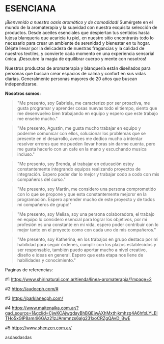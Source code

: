 # ESENCIANA 

*¡Bienvenido a nuestro oasis aromático y de comodidad!* Sumérgete en el mundo de la aromaterapia y la suavidad con nuestra exquisita selección de productos. Desde aceites esenciales que despiertan tus sentidos hasta lujosa blanquería que acaricia tu piel, en nuestro sitio encontrarás todo lo necesario para crear un ambiente de serenidad y bienestar en tu hogar. Déjate llevar por la delicadeza de nuestras fragancias y la calidad de nuestros textiles, y convierte cada momento en una experiencia sensorial única. ¡Descubre la magia de equilibrar cuerpo y mente con nosotros!

Nuestros productos de aromaterapia y blanquería están diseñados para personas que buscan crear espacios de calma y confort en sus vidas diarias. Generalmente personas mayores de 20 años que buscan independizarse.

**Nosotros somos:**

> "Me presento, soy Gabriela, me caracterizo por ser proactiva, me gusta programar y aprender cosas nuevas todo el tiempo, siento que me desenvuelvo bien trabajando en equipo y espero que este trabajo me enseñe mucho."

> "Me presento, Agustin, me gusta mucho trabajar en equipo y poderme comunicar con ellos, solucionar los problemas que se presente en el desarrollo, aveces me dedico mucho a intentar resolver errores que me pueden llevar horas sin darme cuenta, pero me gusta hacerlo con un cafe en la mano y escuchando musica incluso."

> "Me presento, soy Brenda, al trabajar en educación estoy constantemente integrando equipos realizando proyectos de integración. Espero poder dar lo mejor y trabajar codo a codo con mis compañeros del curso."

> "Me presento, soy Martin, me considero una persona comprometido con lo que se propone y que esta constantemente mejorsr en la programación. Espero aprender mucho de este proyecto y de todos mi compañeros de grupo!"

> "Me presento, soy Melisa, soy una persona colaboradora, el trabajo en equipo lo considero esencial para lograr los objetivos, por mi profesión es una constante en mi vida, espero poder contribuir con lo mejor tanto en el proyecto como con cada uno de mis compañeros."

> "Me presento, soy Katherina, en los trabajos en grupo destaco por mi habilidad para seguir órdenes, cumplir con los plazos establecidos y ser responsable, también puedo aportar mucho a nivel creativo, diseño e ideas en general. Espero que esta etapa nos llene de habilidades y conocimiento."


Paginas de referencias:

#1 https://www.shirinatural.com.ar/tienda/linea-aromaterapia/?mpage=2

#2 https://audocph.com/#

#3 https://parklanecph.com/

#4 https://www.maitenaika.com.ar/?gad_source=1&gclid=CjwKCAjwgdayBhBQEiwAXhMxthjkmhzg4A6hfxLYLEITHo5xGlP8am4i6GAz21zJAmmnzs6aIg231xoCRZgQAvD_BwE

#5 https://www.shenzen.com.ar/

asdasdasdas